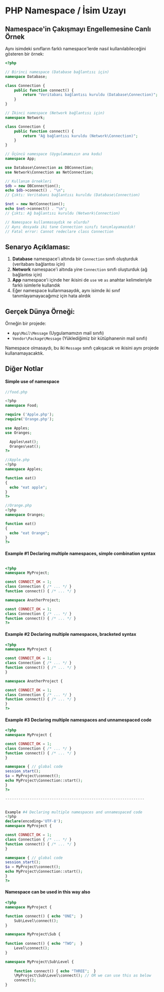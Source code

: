 # PHP Namespace / İsim Uzayı

## Namespace'in Çakışmayı Engellemesine Canlı Örnek

Aynı isimdeki sınıfların farklı namespace'lerde nasıl kullanılabileceğini gösteren bir örnek:

```php
<?php

// Birinci namespace (Database bağlantısı için)
namespace Database;

class Connection {
    public function connect() {
        return "Veritabanı bağlantısı kuruldu (Database\Connection)";
    }
}

// İkinci namespace (Network bağlantısı için)
namespace Network;

class Connection {
    public function connect() {
        return "Ağ bağlantısı kuruldu (Network\Connection)";
    }
}

// Üçüncü namespace (Uygulamamızın ana kodu)
namespace App;

use Database\Connection as DBConnection;
use Network\Connection as NetConnection;

// Kullanım örnekleri
$db = new DBConnection();
echo $db->connect() . "\n";
// Çıktı: Veritabanı bağlantısı kuruldu (Database\Connection)

$net = new NetConnection();
echo $net->connect() . "\n";
// Çıktı: Ağ bağlantısı kuruldu (Network\Connection)

// Namespace kullanmasaydık ne olurdu?
// Aynı dosyada iki tane Connection sınıfı tanımlayamazdık!
// Fatal error: Cannot redeclare class Connection
```

## Senaryo Açıklaması:

1. **Database** namespace'i altında bir `Connection` sınıfı oluşturduk (veritabanı bağlantısı için)
2. **Network** namespace'i altında yine `Connection` sınıfı oluşturduk (ağ bağlantısı için)
3. **App** namespace'i içinde her ikisini de `use` ve `as` anahtar kelimeleriyle farklı isimlerle kullandık
4. Eğer namespace kullanmasaydık, aynı isimde iki sınıf tanımlayamayacağımız için hata alırdık

## Gerçek Dünya Örneği:

Örneğin bir projede:
- `App\Mail\Message` (Uygulamamızın mail sınıfı)
- `Vendor\Package\Message` (Yüklediğimiz bir kütüphanenin mail sınıfı)

Namespace olmasaydı, bu iki `Message` sınıfı çakışacak ve ikisini aynı projede kullanamayacaktık.

## Diğer Notlar

#### Simple use of namespace
```PHP
//food.php

<?php
namespace Food;

require ('Apple.php');
require('Orange.php');

use Apples;
use Oranges;

  Apples\eat();
  Oranges\eat();
?>

//Apple.php
<?php
namespace Apples;

function eat()
{
  echo "eat apple";
}
?>

//Orange.php
<?php
namespace Oranges;

function eat()
{
  echo "eat Orange";
}
?> 
```

#### Example #1 Declaring multiple namespaces, simple combination syntax
```PHP

<?php
namespace MyProject;

const CONNECT_OK = 1;
class Connection { /* ... */ }
function connect() { /* ... */ }

namespace AnotherProject;

const CONNECT_OK = 1;
class Connection { /* ... */ }
function connect() { /* ... */ }
?>

```

#### Example #2 Declaring multiple namespaces, bracketed syntax
```PHP
<?php
namespace MyProject {

const CONNECT_OK = 1;
class Connection { /* ... */ }
function connect() { /* ... */ }
}

namespace AnotherProject {

const CONNECT_OK = 1;
class Connection { /* ... */ }
function connect() { /* ... */ }
}
?>

```

#### Example #3 Declaring multiple namespaces and unnamespaced code
```PHP
<?php
namespace MyProject {

const CONNECT_OK = 1;
class Connection { /* ... */ }
function connect() { /* ... */ }
}

namespace { // global code
session_start();
$a = MyProject\connect();
echo MyProject\Connection::start();
}
?>

---------------------------------------------------------------


Example #4 Declaring multiple namespaces and unnamespaced code
<?php
declare(encoding='UTF-8');
namespace MyProject {

const CONNECT_OK = 1;
class Connection { /* ... */ }
function connect() { /* ... */ }
}

namespace { // global code
session_start();
$a = MyProject\connect();
echo MyProject\Connection::start();
}
?>
```

#### Namespace can be used in this way also
```PHP
<?php
namespace MyProject {

function connect() { echo "ONE";  }
    Sub\Level\connect();
}

namespace MyProject\Sub {
   
function connect() { echo "TWO";  }
    Level\connect();
}

namespace MyProject\Sub\Level {
   
    function connect() { echo "THREE";  }   
    \MyProject\Sub\Level\connect(); // OR we can use this as below
    connect();
}


